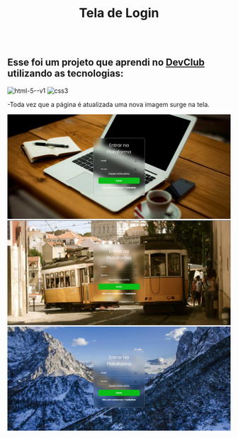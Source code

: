 <div align= center>
    <h1>Tela de Login</h1>
</div>
<br>
<br>
    <h2>Esse foi um projeto que aprendi no <a href="https://rodolfomori.com.br/devclub">DevClub</a> utilizando as tecnologias:</h2>
    

<div>
   <img width="48" height="48" src="https://img.icons8.com/color/48/html-5--v1.png" alt="html-5--v1"/>
   <img width="48" height="48" src="https://img.icons8.com/color/48/css3.png" alt="css3"/>
</div>

 
<p>-Toda vez que a página é atualizada uma nova imagem surge na tela.</p>
<img src="https://github.com/sidnei-leao/Projeto-Tela-de-Login-DC/blob/main/assets/Captura%20de%20tela%202025-05-16%20212623.png?raw=true">
<img src="https://github.com/sidnei-leao/Projeto-Tela-de-Login-DC/blob/main/assets/Captura%20de%20tela%202025-05-16%20210258.png?raw=true">
<img src="https://github.com/sidnei-leao/Projeto-Tela-de-Login-DC/blob/main/assets/Captura%20de%20tela%202025-05-16%20224845.png?raw=true">
